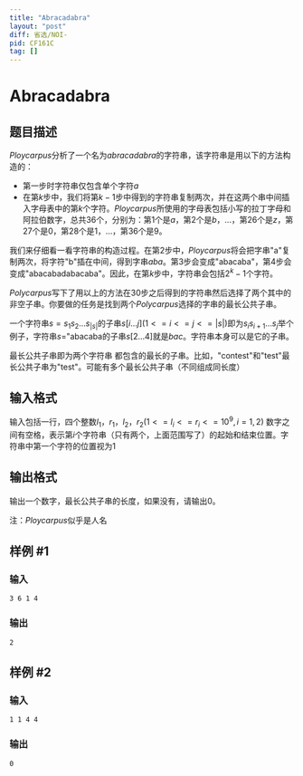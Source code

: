 ```yaml
---
title: "Abracadabra"
layout: "post"
diff: 省选/NOI-
pid: CF161C
tag: []
---
```


# Abracadabra

## 题目描述

$Ploycarpus$分析了一个名为$abracadabra$的字符串，该字符串是用以下的方法构造的：

- 第一步时字符串仅包含单个字符$a$
- 在第$k$步中，我们将第$k-1$步中得到的字符串复制两次，并在这两个串中间插入字母表中的第$k$个字符。$Ploycarpus$所使用的字母表包括小写的拉丁字母和阿拉伯数字，总共$36$个，分别为：第$1$个是$a$，第$2$个是$b$，...，第$26$个是$z$，第$27$个是$0$，第$28$个是$1$，...，第$36$个是$9$。

我们来仔细看一看字符串的构造过程。在第$2$步中，$Ploycarpus$将会把字串"a"复制两次，将字符"b"插在中间，得到字串$aba$。第$3$步会变成"abacaba"，第$4$步会变成"abacabadabacaba"。因此，在第$k$步中，字符串会包括$2^k-1$个字符。

$Polycarpus$写下了用以上的方法在$30$步之后得到的字符串然后选择了两个其中的非空子串。你要做的任务是找到两个$Polycarpus$选择的字串的最长公共子串。

一个字符串$s=s_1s_2...s_{|s|}$的子串$s[i...j](1<=i<=j<=|s|$)即为$s_is_{i+1}...s_j$举个例子，字符串$s=$"abacaba的子串$s[2...4]$就是$bac$。字符串本身可以是它的子串。

最长公共子串即为两个字符串 都包含的最长的子串。比如，"contest"和"test"最长公共子串为"test"。可能有多个最长公共子串（不同组成同长度）

## 输入格式

输入包括一行，四个整数$l_1$，$r_1$，$l_2$，$r_2(1<=l_i<=r_i<=10^9,i=1,2)$
数字之间有空格，表示第$i$个字符串（只有两个，上面范围写了）的起始和结束位置。字符串中第一个字符的位置视为$1$

## 输出格式

输出一个数字，最长公共子串的长度，如果没有，请输出$0$。

注：$Ploycarpus$似乎是人名

## 样例 #1

### 输入

```
3 6 1 4

```

### 输出

```
2

```

## 样例 #2

### 输入

```
1 1 4 4

```

### 输出

```
0

```

